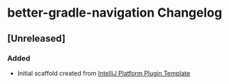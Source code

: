 <!-- Keep a Changelog guide -> https://keepachangelog.com -->

# better-gradle-navigation Changelog

## [Unreleased]
### Added
- Initial scaffold created from [IntelliJ Platform Plugin Template](https://github.com/JetBrains/intellij-platform-plugin-template)
